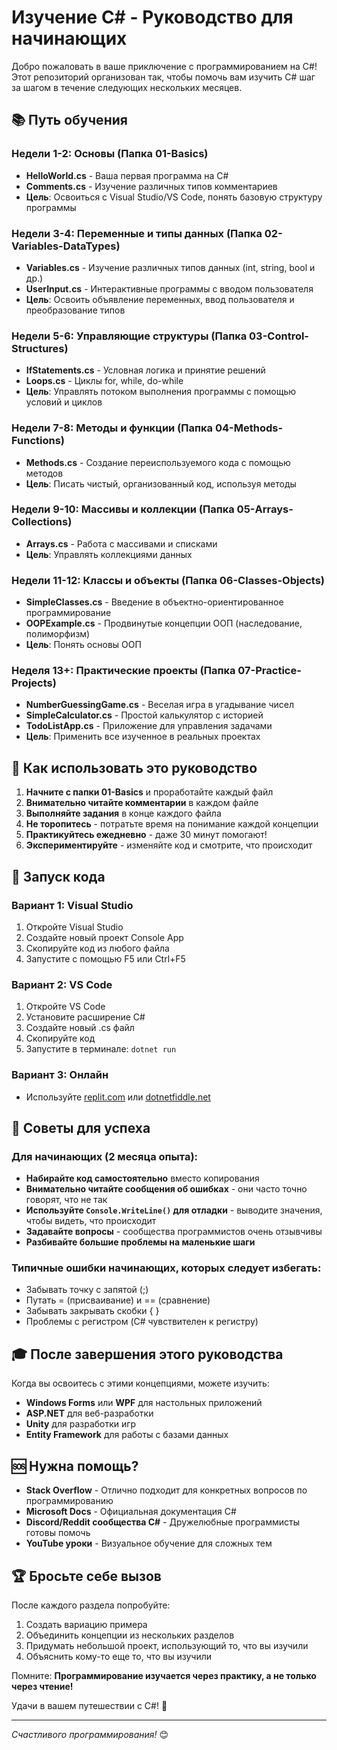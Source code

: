 # Изучение C# - Руководство для начинающих

Добро пожаловать в ваше приключение с программированием на C#! Этот репозиторий организован так, чтобы помочь вам изучить C# шаг за шагом в течение следующих нескольких месяцев.

## 📚 Путь обучения

### Недели 1-2: Основы (Папка 01-Basics)

- **HelloWorld.cs** - Ваша первая программа на C#
- **Comments.cs** - Изучение различных типов комментариев
- **Цель**: Освоиться с Visual Studio/VS Code, понять базовую структуру программы

### Недели 3-4: Переменные и типы данных (Папка 02-Variables-DataTypes)

- **Variables.cs** - Изучение различных типов данных (int, string, bool и др.)
- **UserInput.cs** - Интерактивные программы с вводом пользователя
- **Цель**: Освоить объявление переменных, ввод пользователя и преобразование типов

### Недели 5-6: Управляющие структуры (Папка 03-Control-Structures)

- **IfStatements.cs** - Условная логика и принятие решений
- **Loops.cs** - Циклы for, while, do-while
- **Цель**: Управлять потоком выполнения программы с помощью условий и циклов

### Недели 7-8: Методы и функции (Папка 04-Methods-Functions)

- **Methods.cs** - Создание переиспользуемого кода с помощью методов
- **Цель**: Писать чистый, организованный код, используя методы

### Недели 9-10: Массивы и коллекции (Папка 05-Arrays-Collections)

- **Arrays.cs** - Работа с массивами и списками
- **Цель**: Управлять коллекциями данных

### Недели 11-12: Классы и объекты (Папка 06-Classes-Objects)

- **SimpleClasses.cs** - Введение в объектно-ориентированное программирование
- **OOPExample.cs** - Продвинутые концепции ООП (наследование, полиморфизм)
- **Цель**: Понять основы ООП

### Неделя 13+: Практические проекты (Папка 07-Practice-Projects)

- **NumberGuessingGame.cs** - Веселая игра в угадывание чисел
- **SimpleCalculator.cs** - Простой калькулятор с историей
- **TodoListApp.cs** - Приложение для управления задачами
- **Цель**: Применить все изученное в реальных проектах

## 🎯 Как использовать это руководство

1. **Начните с папки 01-Basics** и проработайте каждый файл
2. **Внимательно читайте комментарии** в каждом файле
3. **Выполняйте задания** в конце каждого файла
4. **Не торопитесь** - потратьте время на понимание каждой концепции
5. **Практикуйтесь ежедневно** - даже 30 минут помогают!
6. **Экспериментируйте** - изменяйте код и смотрите, что происходит

## 🔧 Запуск кода

### Вариант 1: Visual Studio

1. Откройте Visual Studio
2. Создайте новый проект Console App
3. Скопируйте код из любого файла
4. Запустите с помощью F5 или Ctrl+F5

### Вариант 2: VS Code

1. Откройте VS Code
2. Установите расширение C#
3. Создайте новый .cs файл
4. Скопируйте код
5. Запустите в терминале: `dotnet run`

### Вариант 3: Онлайн

- Используйте [replit.com](https://replit.com) или [dotnetfiddle.net](https://dotnetfiddle.net)

## 📝 Советы для успеха

### Для начинающих (2 месяца опыта):

- **Набирайте код самостоятельно** вместо копирования
- **Внимательно читайте сообщения об ошибках** - они часто точно говорят, что не так
- **Используйте `Console.WriteLine()` для отладки** - выводите значения, чтобы видеть, что происходит
- **Задавайте вопросы** - сообщества программистов очень отзывчивы
- **Разбивайте большие проблемы на маленькие шаги**

### Типичные ошибки начинающих, которых следует избегать:

- Забывать точку с запятой (;)
- Путать = (присваивание) и == (сравнение)
- Забывать закрывать скобки { }
- Проблемы с регистром (C# чувствителен к регистру)

## 🎓 После завершения этого руководства

Когда вы освоитесь с этими концепциями, можете изучить:

- **Windows Forms** или **WPF** для настольных приложений
- **ASP.NET** для веб-разработки
- **Unity** для разработки игр
- **Entity Framework** для работы с базами данных

## 🆘 Нужна помощь?

- **Stack Overflow** - Отлично подходит для конкретных вопросов по программированию
- **Microsoft Docs** - Официальная документация C#
- **Discord/Reddit сообщества C#** - Дружелюбные программисты готовы помочь
- **YouTube уроки** - Визуальное обучение для сложных тем

## 🏆 Бросьте себе вызов

После каждого раздела попробуйте:

1. Создать вариацию примера
2. Объединить концепции из нескольких разделов
3. Придумать небольшой проект, использующий то, что вы изучили
4. Объяснить кому-то еще то, что вы изучили

Помните: **Программирование изучается через практику, а не только через чтение!**

Удачи в вашем путешествии с C#! 🚀

---

_Счастливого программирования!_ 😊
